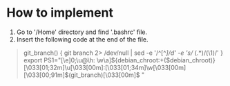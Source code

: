 # How to implement
1) Go to '/Home' directory and find '.bashrc' file.
2) Insert the following code at the end of the file.


> git_branch() {
>  git branch 2> /dev/null | sed -e '/^[^*]/d' -e 's/* \(.*\)/(\1)/'
> }
> export PS1="\[\e]0;\u@\h: \w\a\]${debian_chroot:+($debian_chroot)}\[\033[01;32m\]\u\[\033[00m\]:\[\033[01;34m\]\w\[\033[00m\] \[\033[00;91m\]\$(git_branch)\[\033[00m\]\$ "
